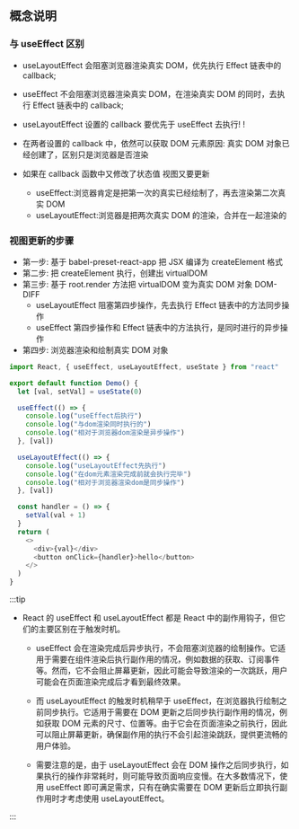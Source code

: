 ## 概念说明

### 与 useEffect 区别

- useLayoutEffect 会阻塞浏览器渲染真实 DOM，优先执行 Effect 链表中的 callback;
- useEffect 不会阻塞浏览器渲染真实 DOM，在渲染真实 DOM 的同时，去执行 Effect 链表中的 callback;
- useLayoutEffect 设置的 callback 要优先于 useEffect 去执行! !
- 在两者设置的 callback 中，依然可以获取 DOM 元素原因: 真实 DOM 对象已经创建了，区别只是浏览器是否渲染
- 如果在 callback 函数中又修改了状态值 视图又要更新

  - useEffect:浏览器肯定是把第一次的真实已经绘制了，再去渲染第二次真实 DOM
  - useLayoutEffect:浏览器是把两次真实 DOM 的渲染，合并在一起渲染的

### 视图更新的步骤

- 第一步: 基于 babel-preset-react-app 把 JSX 编译为 createElement 格式
- 第二步: 把 createElement 执行，创建出 virtualDOM
- 第三步: 基于 root.render 方法把 virtualDOM 变为真实 DOM 对象 DOM-DIFF
  - useLayoutEffect 阻塞第四步操作，先去执行 Effect 链表中的方法同步操作
  - useEffect 第四步操作和 Effect 链表中的方法执行，是同时进行的异步操作
- 第四步: 浏览器渲染和绘制真实 DOM 对象

```js
import React, { useEffect, useLayoutEffect, useState } from "react"

export default function Demo() {
  let [val, setVal] = useState(0)

  useEffect(() => {
    console.log("useEffect后执行")
    console.log("与dom渲染同时执行的")
    console.log("相对于浏览器dom渲染是异步操作")
  }, [val])

  useLayoutEffect(() => {
    console.log("useLayoutEffect先执行")
    console.log("在dom元素渲染完成前就会执行完毕")
    console.log("相对于浏览器渲染dom是同步操作")
  }, [val])

  const handler = () => {
    setVal(val + 1)
  }
  return (
    <>
      <div>{val}</div>
      <button onClick={handler}>hello</button>
    </>
  )
}
```

:::tip

- React 的 useEffect 和 useLayoutEffect 都是 React 中的副作用钩子，但它们的主要区别在于触发时机。

  - useEffect 会在渲染完成后异步执行，不会阻塞浏览器的绘制操作。它适用于需要在组件渲染后执行副作用的情况，例如数据的获取、订阅事件等。然而，它不会阻止屏幕更新，因此可能会导致渲染的一次跳跃，用户可能会在页面渲染完成后才看到最终效果。

  - 而 useLayoutEffect 的触发时机稍早于 useEffect，在浏览器执行绘制之前同步执行。它适用于需要在 DOM 更新之后同步执行副作用的情况，例如获取 DOM 元素的尺寸、位置等。由于它会在页面渲染之前执行，因此可以阻止屏幕更新，确保副作用的执行不会引起渲染跳跃，提供更流畅的用户体验。

  - 需要注意的是，由于 useLayoutEffect 会在 DOM 操作之后同步执行，如果执行的操作非常耗时，则可能导致页面响应变慢。在大多数情况下，使用 useEffect 即可满足需求，只有在确实需要在 DOM 更新后立即执行副作用时才考虑使用 useLayoutEffect。

:::
